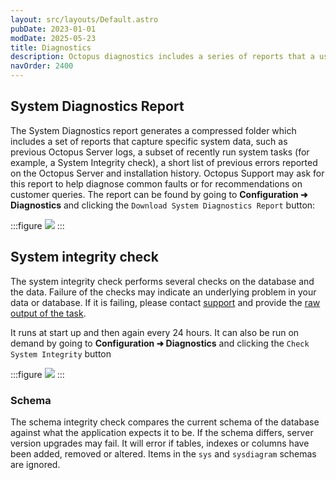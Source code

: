 ```yaml
---
layout: src/layouts/Default.astro
pubDate: 2023-01-01
modDate: 2025-05-23
title: Diagnostics
description: Octopus diagnostics includes a series of reports that a user can generate to ensure the system is performing optimally.
navOrder: 2400
---
```


## System Diagnostics Report

The System Diagnostics report generates a compressed folder which includes a set of reports that capture specific system data, such as previous Octopus Server logs, a subset of recently run system tasks (for example, a System Integrity check), a short list of previous errors reported on the Octopus Server and installation history. Octopus Support may ask for this report to help diagnose common faults or for recommendations on customer queries. The report can be found by going to **Configuration ➜ Diagnostics** and clicking the `Download System Diagnostics Report` button:

:::figure
![](docs/administration/managing-infrastructure/images/system-integrity-check.png)
:::

## System integrity check

The system integrity check performs several checks on the database and the data. Failure of the checks may indicate an underlying problem in your data or database. If it is failing, please contact [support](https://octopus.com/support) and provide the [raw output of the task](/docs/support/get-the-raw-output-from-a-task).

It runs at start up and then again every 24 hours. It can also be run on demand by going to **Configuration ➜ Diagnostics** and clicking the `Check System Integrity` button

:::figure
![](docs/administration/managing-infrastructure/images/system-diag-report.png)
:::

### Schema
The schema integrity check compares the current schema of the database against what the application expects it to be. If the schema differs, server version upgrades may fail. It will error if tables, indexes or columns have been added, removed or altered. Items in the `sys` and `sysdiagram` schemas are ignored.
